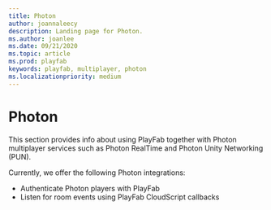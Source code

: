 ```yaml
---
title: Photon
author: joannaleecy
description: Landing page for Photon.
ms.author: joanlee
ms.date: 09/21/2020
ms.topic: article
ms.prod: playfab
keywords: playfab, multiplayer, photon
ms.localizationpriority: medium
---
```


# Photon

This section provides info about using PlayFab together with Photon multiplayer services such as Photon RealTime and Photon Unity Networking (PUN).

Currently, we offer the following Photon integrations:

- Authenticate Photon players with PlayFab
- Listen for room events using PlayFab CloudScript callbacks
